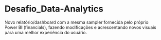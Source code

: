 # Desafio_Data-Analytics
Novo relatório/dashboard com a mesma sampler fornecida pelo próprio Power BI (financials), fazendo modificações e acrescentando novos visuais para uma melhor experiência do usuário.

